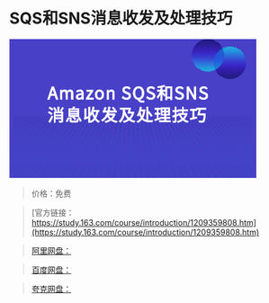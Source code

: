 # SQS和SNS消息收发及处理技巧

![img](../../../assets/study163/free/1df9ffef305547c4b680d8135438c1ef.jpg)

> 价格：免费

> [官方链接：https://study.163.com/course/introduction/1209359808.htm](https://study.163.com/course/introduction/1209359808.htm)

> [阿里网盘：]()

> [百度网盘：]()

> [夸克网盘：]()
